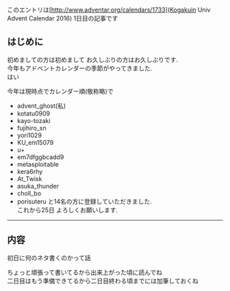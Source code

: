 ### 

このエントリは[http://www.adventar.org/calendars/1733](Kogakuin Univ Advent Calendar 2016) 1日目の記事です  

## はじめに  
初めましての方は初めまして お久しぶりの方はお久しぶりです.  
今年もアドベントカレンダーの季節がやってきました.  
はい  

今年は現時点でカレンダー順(敬称略)で
- advent_ghost(私)
- kotatu0909
- kayo-tozaki
- fujihiro_sn
- yori1029
- KU_em15079
- u+
- em7dfggbcadd9
- metasploitable
- kera6rhy
- At_Twisk
- asuka_thunder
- choll_bo
- porisuteru
と14名の方に登録していただきました.  
これから25日 よろしくお願いします.  

- - -  

## 内容  
初日に何のネタ書くのかって話  

ちょっと頑張って書いてるから出来上がった頃に読んでね  
二日目はもう準備できてるから二日目終わる頃までには加筆しておくね  

